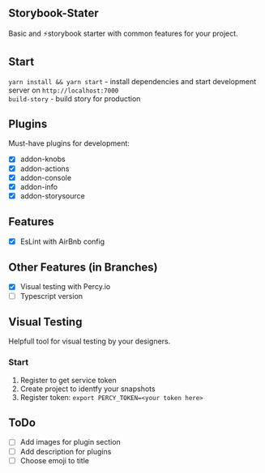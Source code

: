 ## Storybook-Stater

Basic and ⚡storybook starter with common features for your project.

## Start

`yarn install && yarn start` - install dependencies and start development server on `http://localhost:7000`  
`build-story` - build story for production

## Plugins

Must-have plugins for development:

- [x] addon-knobs
- [x] addon-actions
- [x] addon-console
- [x] addon-info
- [x] addon-storysource

## Features

- [x] EsLint with AirBnb config

## Other Features (in Branches)

- [x] Visual testing with Percy.io
- [ ] Typescript version

## Visual Testing

Helpfull tool for visual testing by your designers.

### Start

1. Register to get service token
2. Create project to identfy your snapshots
3. Register token: `export PERCY_TOKEN=<your token here>`

## ToDo

- [ ] Add images for plugin section
- [ ] Add description for plugins
- [ ] Choose emoji to title
